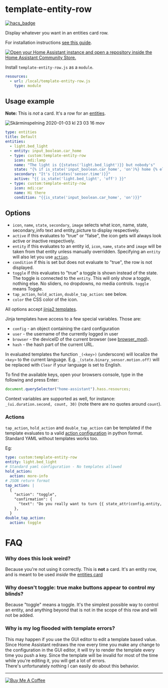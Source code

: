 # template-entity-row

[![hacs_badge](https://img.shields.io/badge/HACS-Default-orange.svg)](https://github.com/hacs/integration)

Display whatever you want in an entities card row.

For installation instructions [see this guide](https://github.com/thomasloven/hass-config/wiki/Lovelace-Plugins).

[![Open your Home Assistant instance and open a repository inside the Home Assistant Community Store.](https://my.home-assistant.io/badges/hacs_repository.svg)](https://my.home-assistant.io/redirect/hacs_repository/?owner=thomasloven&repository=lovelace-template-entity-row)

Install `template-entity-row.js` as a `module`.

```yaml
resources:
  - url: /local/template-entity-row.js
    type: module
```

## Usage example

**Note:** This is _not_ a card. It's a row for an [entities](https://www.home-assistant.io/lovelace/entities/).

![Skärminspelning 2020-01-03 kl  23 03 16 mov](https://user-images.githubusercontent.com/1299821/71752529-b627b000-2e7f-11ea-87ad-3b8f2d2cfe99.gif)

```yaml
type: entities
title: Default
entities:
  - light.bed_light
  - entity: input_boolean.car_home
  - type: custom:template-entity-row
    icon: mdi:lamp
    name: "The light is {{states('light.bed_light')}} but nobody's"
    state: "{% if is_state('input_boolean.car_home', 'on')%} home {% else %} away {% endif %}"
    secondary: "It's {{states('sensor.time')}}"
    active: "{{ is_state('light.bed_light', 'off') }}"
  - type: custom:template-entity-row
    icon: mdi:car
    name: Hi there
    condition: "{{is_state('input_boolean.car_home', 'on')}}"
```

## Options

- `icon`, `name`, `state`, `secondary`, `image` selects what icon, name, state, secondary_info text and entity_picture to display respectively.
- `active` if this evaluates to "true" or "false", the icon gets will always look active or inactive respectively.
- `entity` if this evaluates to an entity id, `icon`, `name`, `state` and `image` will be taken from that entity unless manually overridden. Specifying an `entity` will also let you use [`action`](https://www.home-assistant.io/lovelace/entities/#options-for-entities).
- `condition` if this is set but does not evaluate to "true", the row is not displayed.
- `toggle` if this evaluates to "true" a toggle is shown instead of the state. The toggle is connected to the `entity`. This will only show a toggle, nothing else. No sliders, no dropdowns, no media controls. `toggle` means Toggle.
- `tap_action`, `hold_action`, `double_tap_action`: see below.
- `color` the CSS color of the icon.

All options accept [jinja2 templates](https://www.home-assistant.io/docs/configuration/templating/).

Jinja templates have access to a few special variables. Those are:

- `config` - an object containing the card configuration
- `user` - the username of the currently logged in user
- `browser` - the deviceID of the current browser (see [browser_mod](https://github.com/thomasloven/hass-browser_mod)).
- `hash` - the hash part of the current URL.

In evaluated templates the function `_(<key>)` (underscore) will localize the `<key>` to the current language.
E.g. `_(state.binary_sensor.motion.off)` will be replaced with `Clear` if your language is set to English.

To find the available keys, open your browsers console, type in the following and press Enter:

```javascript
document.querySelector("home-assistant").hass.resources;
```

Context variables are supported as well, for instance: `_(ui.duration.second, count, 30)` (note there are no quotes around `count`).

### Actions

`tap_action`, `hold_action` and `double_tap_action` can be templated if the template evaluates to a valid [action configuration](https://www.home-assistant.io/lovelace/actions/) in python format. Standard YAML without templates works too.

Eg:

```yaml
type: custom:template-entity-row
entity: light.bed_light
# Standard yaml configuration - No templates allowed
hold_action:
  action: more-info
# JSON return format
tap_action: |
  {
    "action": "toggle",
    "confirmation": {
      "text": "Do you really want to turn {{ state_attr(config.entity, 'friendly_name') }} {% if is_state(config.entity, 'on') %}off{% else %}on{% endif %}?",
    },
  }
double_tap_action:
  action: toggle
```

# FAQ

### Why does this look weird?

Because you're not using it correctly. This is **not** a card. It's an entity row, and is meant to be used _inside_ the [entities card](https://www.home-assistant.io/lovelace/entities/)

### Why doesn't toggle: true make buttons appear to control my blinds?

Because "toggle" means a toggle. It's the simplest possible way to control an entity, and anything beyond that is not in the scope of this row and will not be added.

### Why is my log flooded with template errors?

This may happen if you use the GUI editor to edit a template based value. Since Home Assistant redraws the row every time you make any change to the configuration in the GUI editor, it will try to render the template every time you push a key.
Since the template will be invalid for most of the time while you're editing it, you will get a lot of errors. \
There's unfortunately nothing I can easily do about this behavior.

---

<a href="https://www.buymeacoffee.com/uqD6KHCdJ" target="_blank"><img src="https://www.buymeacoffee.com/assets/img/custom_images/white_img.png" alt="Buy Me A Coffee" style="height: auto !important;width: auto !important;" ></a>
